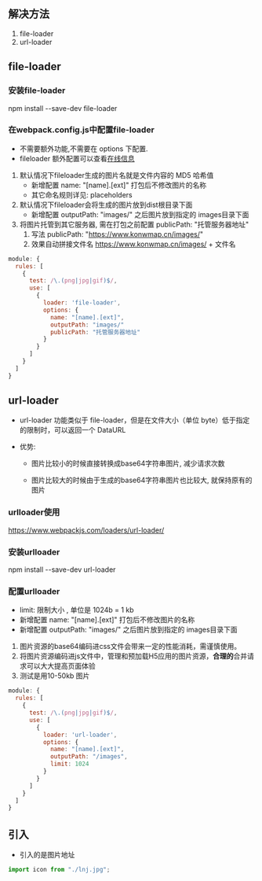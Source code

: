 ## 解决方法

1. file-loader
2. url-loader



## file-loader

### 安装file-loader

npm install --save-dev file-loader

### 在webpack.config.js中配置file-loader

- 不需要额外功能,不需要在 options 下配置.
- fileloader 额外配置可以查看[在线信息](https://www.webpackjs.com/loaders/file-loader/)

1. 默认情况下fileloader生成的图片名就是文件内容的 MD5 哈希值
   - 新增配置  name: "[name].[ext]" 打包后不修改图片的名称
   - 其它命名规则详见: placeholders
2. 默认情况下fileloader会将生成的图片放到dist根目录下面
   - 新增配置 outputPath: "images/"  之后图片放到指定的 images目录下面
3. 将图片托管到其它服务器, 需在打包之前配置 publicPath: "托管服务器地址"
   1. 写法  publicPath: "https://www.konwmap.cn/images/"
   2. 效果自动拼接文件名 https://www.konwmap.cn/images/ + 文件名

```js
module: {
  rules: [
    {
      test: /\.(png|jpg|gif)$/,
      use: [
        {
          loader: 'file-loader',
          options: {
            name: "[name].[ext]",
            outputPath: "images/"
            publicPath: "托管服务器地址"
          }
        }
      ]
    }
  ]
}
```



## url-loader

- url-loader 功能类似于 file-loader，但是在文件大小（单位 byte）低于指定的限制时，可以返回一个 DataURL

- 优势:

  - 图片比较小的时候直接转换成base64字符串图片, 减少请求次数

  - 图片比较大的时候由于生成的base64字符串图片也比较大, 就保持原有的图片

### urlloader使用

https://www.webpackjs.com/loaders/url-loader/

### 安装urlloader

npm install --save-dev url-loader

### 配置urlloader

- limit: 限制大小 , 单位是 1024b = 1 kb
- 新增配置  name: "[name].[ext]" 打包后不修改图片的名称
- 新增配置 outputPath: "images/"  之后图片放到指定的 images目录下面

1. 图片资源的base64编码进css文件会带来一定的性能消耗，需谨慎使用。
2. 将图片资源编码进js文件中，管理和预加载H5应用的图片资源，**合理的**合并请求可以大大提高页面体验
3. 测试是用10-50kb 图片

```js
module: {
  rules: [
    {
      test: /\.(png|jpg|gif)$/,
      use: [
        {
          loader: 'url-loader',
          options: {
            name: "[name].[ext]",
            outputPath: "/images",
            limit: 1024
          }
        }
      ]
    }
  ]
}
```



## 引入

- 引入的是图片地址

```js
import icon from "./lnj.jpg";
```

